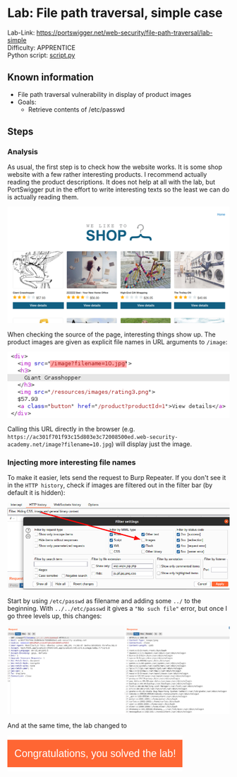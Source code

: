 # Lab: File path traversal, simple case

Lab-Link: <https://portswigger.net/web-security/file-path-traversal/lab-simple>  
Difficulty: APPRENTICE  
Python script: [script.py](script.py)  

## Known information

- File path traversal vulnerability in display of product images
- Goals:
  - Retrieve contents of /etc/passwd

## Steps

### Analysis

As usual, the first step is to check how the website works. It is some shop website with a few rather interesting products. I recommend actually reading the product descriptions. It does not help at all with the lab, but PortSwigger put in the effort to write interesting texts so the least we can do is actually reading them.

![page_overview](img/page_overview.png)

When checking the source of the page, interesting things show up. The product images are given as explicit file names in URL arguments to `/image`:

![page_source](img/page_source.png)

Calling this URL directly in the browser (e.g. `https://ac301f701f93c15d803e3c72008500ed.web-security-academy.net/image?filename=10.jpg`) will display just the image.

### Injecting more interesting file names

To make it easier, lets send the request to Burp Repeater. If you don't see it in the `HTTP history`, check if images are filtered out in the filter bar (by default it is hidden):

![adjust_filter](img/adjust_filter.png)

Start by using `/etc/passwd` as filename and adding some `../` to the beginning. With `../../etc/passwd` it gives a `"No such file"` error, but once I go three levels up, this changes:

![content of passwd](img/passwd.png)

And at the same time, the lab changed to

![success](img/success.png)

